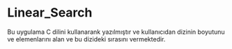# Linear_Search
Bu uygulama C dilini kullanarank yazılmıştır ve kullanıcıdan dizinin boyutunu ve elemenlarını alan ve bu dizideki sırasını vermektedir.
